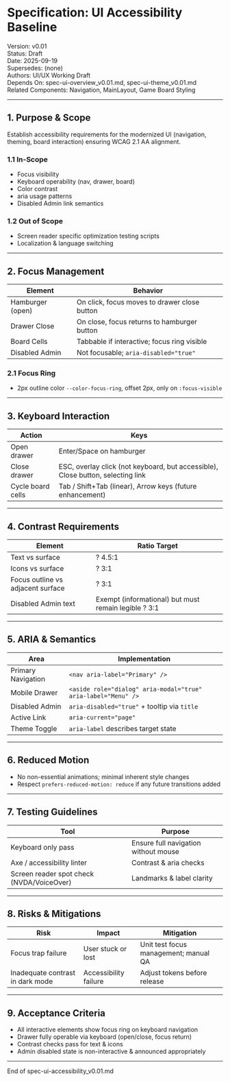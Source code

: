 # Specification: UI Accessibility Baseline
Version: v0.01  
Status: Draft  
Date: 2025-09-19  
Supersedes: (none)  
Authors: UI/UX Working Draft  
Depends On: spec-ui-overview_v0.01.md, spec-ui-theme_v0.01.md  
Related Components: Navigation, MainLayout, Game Board Styling

---
## 1. Purpose & Scope
Establish accessibility requirements for the modernized UI (navigation, theming, board interaction) ensuring WCAG 2.1 AA alignment.

### 1.1 In-Scope
- Focus visibility
- Keyboard operability (nav, drawer, board)
- Color contrast
- aria usage patterns
- Disabled Admin link semantics

### 1.2 Out of Scope
- Screen reader specific optimization testing scripts
- Localization & language switching

---
## 2. Focus Management
| Element | Behavior |
|---------|----------|
| Hamburger (open) | On click, focus moves to drawer close button |
| Drawer Close | On close, focus returns to hamburger button |
| Board Cells | Tabbable if interactive; focus ring visible |
| Disabled Admin | Not focusable; `aria-disabled="true"` |

### 2.1 Focus Ring
- 2px outline color `--color-focus-ring`, offset 2px, only on `:focus-visible`

---
## 3. Keyboard Interaction
| Action | Keys |
|--------|------|
| Open drawer | Enter/Space on hamburger |
| Close drawer | ESC, overlay click (not keyboard, but accessible), Close button, selecting link |
| Cycle board cells | Tab / Shift+Tab (linear), Arrow keys (future enhancement) |

---
## 4. Contrast Requirements
| Element | Ratio Target |
|---------|--------------|
| Text vs surface | ? 4.5:1 |
| Icons vs surface | ? 3:1 |
| Focus outline vs adjacent surface | ? 3:1 |
| Disabled Admin text | Exempt (informational) but must remain legible ? 3:1 |

---
## 5. ARIA & Semantics
| Area | Implementation |
|------|----------------|
| Primary Navigation | `<nav aria-label="Primary" />` |
| Mobile Drawer | `<aside role="dialog" aria-modal="true" aria-label="Menu" />` |
| Disabled Admin | `aria-disabled="true"` + tooltip via `title` |
| Active Link | `aria-current="page"` |
| Theme Toggle | `aria-label` describes target state |

---
## 6. Reduced Motion
- No non-essential animations; minimal inherent style changes
- Respect `prefers-reduced-motion: reduce` if any future transitions added

---
## 7. Testing Guidelines
| Tool | Purpose |
|------|---------|
| Keyboard only pass | Ensure full navigation without mouse |
| Axe / accessibility linter | Contrast & aria checks |
| Screen reader spot check (NVDA/VoiceOver) | Landmarks & label clarity |

---
## 8. Risks & Mitigations
| Risk | Impact | Mitigation |
|------|--------|------------|
| Focus trap failure | User stuck or lost | Unit test focus management; manual QA |
| Inadequate contrast in dark mode | Accessibility failure | Adjust tokens before release |

---
## 9. Acceptance Criteria
- All interactive elements show focus ring on keyboard navigation
- Drawer fully operable via keyboard (open/close, focus return)
- Contrast checks pass for text & icons
- Admin disabled state is non-interactive & announced appropriately

---
End of spec-ui-accessibility_v0.01.md
